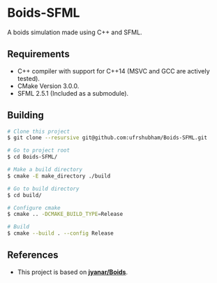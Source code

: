# Boids-SFML

A boids simulation made using C++ and SFML.

## Requirements

- C++ compiler with support for C++14 (MSVC and GCC are actively tested).
- CMake Version 3.0.0.
- SFML 2.5.1 (Included as a submodule).

## Building

```bash
# Clone this project
$ git clone --resursive git@github.com:ufrshubham/Boids-SFML.git

# Go to project root
$ cd Boids-SFML/

# Make a build directory
$ cmake -E make_directory ./build

# Go to build directory
$ cd build/

# Configure cmake
$ cmake .. -DCMAKE_BUILD_TYPE=Release

# Build
$ cmake --build . --config Release
```

## References

- This project is based on [**jyanar/Boids**](https://github.com/jyanar/Boids).
